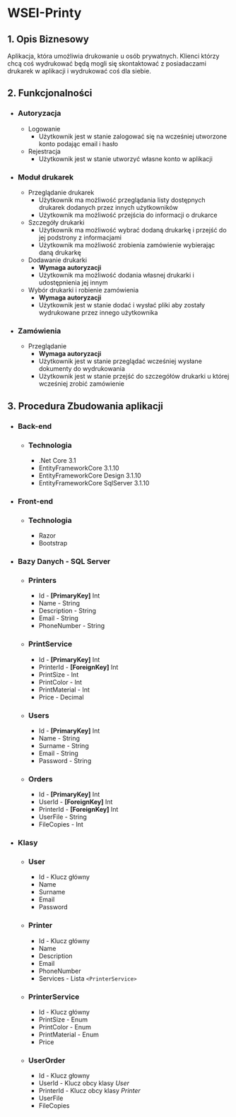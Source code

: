 # WSEI-Printy

## 1. Opis Biznesowy
Aplikacja, która umożliwia drukowanie u osób prywatnych. Klienci którzy chcą coś wydrukować będą mogli się skontaktować z posiadaczami drukarek w aplikacji i wydrukować coś dla siebie.

## 2. Funkcjonalności
* ### Autoryzacja
  * Logowanie
    * Użytkownik jest w stanie zalogować się na wcześniej utworzone konto podając email i hasło
  * Rejestracja
    * Użytkownik jest w stanie utworzyć własne konto w aplikacji
* ### Moduł drukarek
  * Przeglądanie drukarek
    * Użytkownik ma możliwość przeglądania listy dostępnych drukarek dodanych przez innych użytkowników
    * Użytkownik ma możliwość przejścia do informacji o drukarce
  * Szczegóły drukarki
    * Użytkownik ma możliwość wybrać dodaną drukarkę i przejść do jej podstrony z informacjami
    * Użytkownik ma możliwość zrobienia zamówienie wybierając daną drukarkę
  * Dodawanie drukarki
    * **Wymaga autoryzacji**
    * Użytkownik ma możliwość dodania własnej drukarki i udostępnienia jej innym
  * Wybór drukarki i robienie zamówienia
    * **Wymaga autoryzacji**
    * Użytkownik jest w stanie dodać i wysłać pliki aby zostały wydrukowane przez innego użytkownika
* ### Zamówienia
  * Przeglądanie
    * **Wymaga autoryzacji**
    * Użytkownik jest w stanie przeglądać wcześniej wysłane dokumenty do wydrukowania
    * Użytkownik jest w stanie przejść do szczegółów drukarki u której wcześniej zrobić zamówienie

## 3. Procedura Zbudowania aplikacji
* ### Back-end
  * ### Technologia
    * .Net Core 3.1
    * EntityFrameworkCore 3.1.10
    * EntityFrameworkCore Design 3.1.10
    * EntityFrameworkCore SqlServer 3.1.10
* ### Front-end
  * ### Technologia
    * Razor
    * Bootstrap
* ### Bazy Danych - SQL Server
  * ### Printers
    * Id - **[PrimaryKey]** Int
    * Name - String
    * Description - String
    * Email - String
    * PhoneNumber - String
  * ### PrintService
    * Id - **[PrimaryKey]** Int
    * PrinterId - **[ForeignKey]** Int
    * PrintSize - Int
    * PrintColor - Int
    * PrintMaterial - Int
    * Price - Decimal
  * ### Users
    * Id - **[PrimaryKey]** Int
    * Name - String
    * Surname - String
    * Email - String
    * Password - String
  * ### Orders
    * Id - **[PrimaryKey]** Int
    * UserId - **[ForeignKey]** Int
    * PrinterId - **[ForeignKey]** Int
    * UserFile - String
    * FileCopies - Int
* ### Klasy
  * ### User
    * Id - Klucz główny
    * Name
    * Surname
    * Email
    * Password
  * ### Printer
    * Id - Klucz główny
    * Name
    * Description
    * Email
    * PhoneNumber
    * Services - Lista `<PrinterService>`
  * ### PrinterService
    * Id - Klucz główny
    * PrintSize - Enum
    * PrintColor - Enum
    * PrintMaterial - Enum
    * Price
  * ### UserOrder
    * Id - Klucz głowny
    * UserId - Klucz obcy klasy _User_
    * PrinterId - Klucz obcy klasy _Printer_
    * UserFile
    * FileCopies
